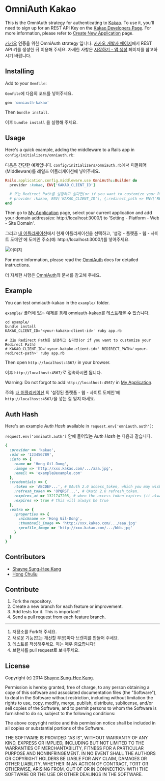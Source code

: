 # OmniAuth Kakao

This is the OmniAuth strategy for authenticating to [Kakao](http://www.kakao.com/). To
use it, you'll need to sign up for an REST API Key on the [Kakao Developers Page](http://developers.kakao.com). For more information, please refer to [Create New Application](https://developers.kakao.com/docs/restapi#시작하기-앱-생성) page.

[카카오](http://www.kakao.com/) 인증을 위한 OmniAuth strategy 입니다. [카카오 개발자 페이지](http://developers.kakao.com)에서 REST API 키를 생성한 뒤 이용해 주세요. 자세한 사항은 [시작하기 - 앱 생성](https://developers.kakao.com/docs/restapi#시작하기-앱-생성) 페이지를 참고하시기 바랍니다.

## Installing

Add to your `Gemfile`:

`Gemfile`에 다음의 코드를 넣어주세요.

```ruby
gem 'omniauth-kakao'
```

Then `bundle install`.

이후 `bundle install` 을 실행해 주세요.

## Usage

Here's a quick example, adding the middleware to a Rails app in `config/initializers/omniauth.rb`:

다음은 간단한 예제입니다. `config/initializers/omniauth.rb`에서 미들웨어(Middleware)를 레일즈 어플리케이션에 넣어주세요.


```ruby
Rails.application.config.middleware.use OmniAuth::Builder do
  provider :kakao, ENV['KAKAO_CLIENT_ID']

  # 또는 Redirect Path를 설정하고 싶다면(or if you want to customize your Redirect Path)
  # provider :kakao, ENV['KAKAO_CLIENT_ID'], {:redirect_path => ENV['REDIRECT_PATH']}
end
```

Then go to [My Application](https://developers.kakao.com/apps) page, select your current application and add your domain address(ex: http://localhost:3000/) to  'Setting - Platform - Web - Site Domain'.

그리고 [내 어플리케이션](https://developers.kakao.com/apps)에서 현재 어플리케이션을 선택하고, '설정 - 플랫폼 - 웹 - 사이트 도메인'에  도메인 주소(예: http://localhost:3000/)를 넣어주세요.

![이미지](https://developers.kakao.com/assets/images/dashboard/dev_011.png)

For more information, please read the [OmniAuth](https://github.com/intridea/omniauth) docs for detailed instructions.

더 자세한 사항은 [OmniAuth](https://github.com/intridea/omniauth)의 문서를 참고해 주세요.

## Example

You can test omniauth-kakao in the `example/` folder.

`example/` 폴더에 있는 예제를 통해 omniauth-kakao를 테스트해볼 수 있습니다.

```
cd example/
bundle install
KAKAO_CLIENT_ID='<your-kakako-client-id>' ruby app.rb

# 또는 Redirect Path를 설정하고 싶다면(or if you want to customize your Redirect Path)
# KAKAO_CLIENT_ID='<your-kakako-client-id>' REDIRECT_PATH='<your-redirect-path>' ruby app.rb
```

Then open `http://localhost:4567/` in your browser.

이후 `http://localhost:4567/`로 접속하시면 됩니다.

Warning: Do not forgot to add `http://localhost:4567/` in [My Application](https://developers.kakao.com/apps).

주의: [내 어플리케이션](https://developers.kakao.com/apps) 의 '설정된 플랫폼 - 웹 - 사이트 도메인'에 `http://localhost:4567/`을 넣는 걸 잊지 마세요.

## Auth Hash

Here's an example *Auth Hash* available in `request.env['omniauth.auth']`:

`request.env['omniauth.auth']` 안에 들어있는 *Auth Hash* 는 다음과 같습니다.

```ruby
{
  :provider => 'kakao',
  :uid => '123456789',
  :info => {
    :name => 'Hong Gil-Dong',
    :image => 'http://xxx.kakao.com/.../aaa.jpg',
    :email => 'example@example.com'
  },
  :credentials => {
    :token => 'ABCDEF...', # OAuth 2.0 access_token, which you may wish to store.
    :refresh_token => 'OPQRST...', # OAuth 2.0 refresh_token.
    :expires_at => 1321747205, # when the access token expires (it always will)
    :expires => true # this will always be true
  },
  :extra => {
    :properties => {
      :nickname => 'Hong Gil-Dong',
      :thumbnail_image => 'http://xxx.kakao.com/.../aaa.jpg'
      :profile_image => 'http://xxx.kakao.com/.../bbb.jpg'
    }
  }
}
```

## Contributors
* [Shayne Sung-Hee Kang](https://github.com/shaynekang)
* [Hong Chulju](https://github.com/fegs)

## Contribute

1. Fork the repository.
1. Create a new branch for each feature or improvement.
1. Add tests for it. This is important!
1. Send a pull request from each feature branch.

***

1. 저장소를 Fork해 주세요.
1. 새로운 기능(또는 개선할 부분)마다 브랜치를 만들어 주세요.
1. 테스트를 작성해주세요. 이는 매우 중요합니다!
1. 브랜치를 pull request로 보내주세요.


## License

Copyright (c) 2014 [Shayne Sung-Hee Kang](http://medium.com/@shaynekang).

Permission is hereby granted, free of charge, to any person obtaining a copy of this software and associated documentation files (the "Software"), to deal in the Software without restriction, including without limitation the rights to use, copy, modify, merge, publish, distribute, sublicense, and/or sell copies of the Software, and to permit persons to whom the Software is furnished to do so, subject to the following conditions:

The above copyright notice and this permission notice shall be included in all copies or substantial portions of the Software.

THE SOFTWARE IS PROVIDED "AS IS", WITHOUT WARRANTY OF ANY KIND, EXPRESS OR IMPLIED, INCLUDING BUT NOT LIMITED TO THE WARRANTIES OF MERCHANTABILITY, FITNESS FOR A PARTICULAR PURPOSE AND NONINFRINGEMENT. IN NO EVENT SHALL THE AUTHORS OR COPYRIGHT HOLDERS BE LIABLE FOR ANY CLAIM, DAMAGES OR OTHER LIABILITY, WHETHER IN AN ACTION OF CONTRACT, TORT OR OTHERWISE, ARISING FROM, OUT OF OR IN CONNECTION WITH THE SOFTWARE OR THE USE OR OTHER DEALINGS IN THE SOFTWARE.
